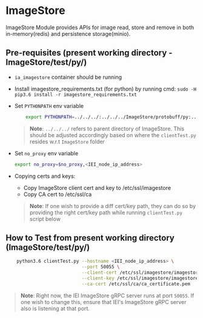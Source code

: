 # ImageStore
ImageStore Module provides APIs for image read, store and remove in both in-memory(redis) and persistence storage(minio).

## Pre-requisites (present working directory - ImageStore/test/py/)

* `ia_imagestore` container should be running
* Install imagestore_requirements.txt (for python) by running cmd: `sudo -H pip3.6 install -r imagestore_requirements.txt`
* Set `PYTHONPATH` env variable
    ```sh
        export PYTHONPATH=../../../:../../../ImageStore/protobuff/py:../../../ImageStore/client/py
    ```
    > **Note**: `../../../` refers to parent directory of ImageStore. This should be adjusted accordingly based on where the `clientTest.py` resides w.r.t `ImageStore` folder
* Set `no_proxy` env variable
    ```sh
    export no_proxy=$no_proxy,<IEI_node_ip_address>
    ```
* Copying certs and keys:
    * Copy ImageStore client cert and key to /etc/ssl/imagestore
    * Copy CA cert to /etc/ssl/ca

    > **Note**: If one wish to provide a diff cert/key path, they can do so by providing the right cert/key path while running `clientTest.py` script below


## How to Test from present working directory (ImageStore/test/py/)

```sh
    python3.6 clientTest.py --hostname <IEI_node_ip_address> \
                            --port 50055 \
                            --client-cert /etc/ssl/imagestore/imagestore_client_certificate.pem \
                            --client-key /etc/ssl/imagestore/imagestore_client_key.pem \
                            --ca-cert /etc/ssl/ca/ca_certificate.pem
```

> **Note**: Right now, the IEI ImageStore gRPC server runs at port `50055`. If one wish to change this, ensure that IEI's ImageStore gRPC server
> also is listening at that port.